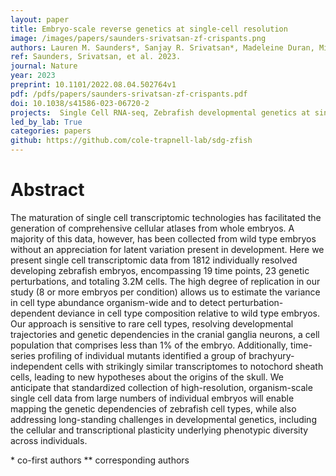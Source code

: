 ```yaml
---
layout: paper
title: Embryo-scale reverse genetics at single-cell resolution
image: /images/papers/saunders-srivatsan-zf-crispants.png
authors: Lauren M. Saunders*, Sanjay R. Srivatsan*, Madeleine Duran, Michael W. Dorrity, Brent Ewing, Tor Linbo, Jay Shendure, David W. Raible, Cecilia B. Moens, David Kimelman**, Cole Trapnell**
ref: Saunders, Srivatsan, et al. 2023.
journal: Nature
year: 2023
preprint: 10.1101/2022.08.04.502764v1
pdf: /pdfs/papers/saunders-srivatsan-zf-crispants.pdf
doi: 10.1038/s41586-023-06720-2
projects:  Single Cell RNA-seq, Zebrafish developmental genetics at single-cell resolution, Massively multiplexed single-cell perturbation experiments
led_by_lab: True
categories: papers
github: https://github.com/cole-trapnell-lab/sdg-zfish
---
```


# Abstract

The maturation of single cell transcriptomic technologies has facilitated the generation of comprehensive cellular atlases from whole embryos. A majority of this data, however, has been collected from wild type embryos without an appreciation for latent variation present in development. Here we present single cell transcriptomic data from 1812 individually resolved developing zebrafish embryos, encompassing 19 time points, 23 genetic perturbations, and totaling 3.2M cells. The high degree of replication in our study (8 or more embryos per condition) allows us to estimate the variance in cell type abundance organism-wide and to detect perturbation-dependent deviance in cell type composition relative to wild type embryos. Our approach is sensitive to rare cell types, resolving developmental trajectories and genetic dependencies in the cranial ganglia neurons, a cell population that comprises less than 1% of the embryo. Additionally, time-series profiling of individual mutants identified a group of brachyury-independent cells with strikingly similar transcriptomes to notochord sheath cells, leading to new hypotheses about the origins of the skull. We anticipate that standardized collection of high-resolution, organism-scale single cell data from large numbers of individual embryos will enable mapping the genetic dependencies of zebrafish cell types, while also addressing long-standing challenges in developmental genetics, including the cellular and transcriptional plasticity underlying phenotypic diversity across individuals. 


\* co-first authors
\*\* corresponding authors
